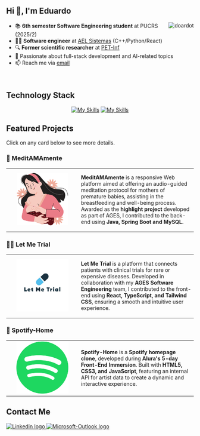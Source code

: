 ## Hi 👋, I'm Eduardo

<div>
  <a href="https://github.com/doardot">
    <img align="right"
      src="https://github-readme-stats.vercel.app/api/top-langs?username=doardot&show_icons=true&theme=dracula&locale=en&layout=compact"
      alt="doardot" />
  </a>
</div>

- 📚 **6th semester Software Engineering student** at PUCRS (2025/2)
- 👨‍💻 **Software engineer** at [AEL Sistemas](https://www.ael.com.br/) (C++/Python/React)
- 🔍 **Former scientific researcher** at [PET-Inf](https://petinfpucrs.github.io/)
- 🎯 Passionate about full-stack development and AI-related topics
- 📫 Reach me via [email](mailto:eduardo.tavares002@edu.pucrs.br)
<br>

## Technology Stack
<div align="center">

  [![My Skills](https://skillicons.dev/icons?i=cpp,c,java,python,ts,js,html,css,react,nextjs,tailwind&theme=dark)](https://skillicons.dev)
  [![My Skills](https://skillicons.dev/icons?i=cmake,git,github,gitlab,vscode,visualstudio,idea,figma,mysql,postgresql,mongodb&theme=dark)](https://skillicons.dev)
</div>

## Featured Projects
Click on any card below to see more details.
### 🤰 MeditAMAmente
<table>
  <tr>
    <td width="180px" align="center">
      <a href="https://tools.ages.pucrs.br/meditamamente">
        <img src="assets/logo_meditamamente.svg" height="140">
      </a>
    </td>
    <td>
      <p>
        <strong>MeditAMAmente</strong> is a responsive Web platform aimed at offering an audio-guided meditation protocol for mothers of premature babies, 
        assisting in the breastfeeding and well-being process. Awarded as the <strong>highlight project</strong> developed as part of AGES, I contributed to the back-end 
        using <strong>Java, Spring Boot and MySQL<strong>.
      </p>
    </td>
  </tr>
</table>

### 👨‍⚕️ Let Me Trial  
<table>
  <tr>
    <td width="180px" align="center">
      <a href="https://tools.ages.pucrs.br/let-me-trial">
        <img src="assets/logo_let_me_trial.jpg" height="140">
      </a>
    </td>
    <td>
      <p>
        <strong>Let Me Trial</strong> is a platform that connects patients with clinical trials for rare or expensive diseases.  
        Developed in collaboration with my <strong>AGES Software Engineering</strong> team, I contributed to the front-end using  
        <strong>React, TypeScript, and Tailwind CSS</strong>, ensuring a smooth and intuitive user experience.
      </p>
    </td>
  </tr>
</table>

### 🎵 Spotify-Home  
<table>
  <tr>
    <td width="180px" align="center">
      <a href="https://github.com/Doardot/spotify-home">
        <img src="assets/logo_spotify.png" height="140">
      </a>
    </td>
    <td>
      <p>
        <strong>Spotify-Home</strong> is a <strong>Spotify homepage clone</strong>, developed during <strong>Alura's 5-day Front-End Immersion</strong>.  
        Built with <strong>HTML5, CSS3, and JavaScript</strong>, featuring an internal API for artist data to create a dynamic and interactive experience.
      </p>
    </td>
  </tr>
</table>


## Contact Me
<div>
  <a href="https://www.linkedin.com/in/eduardo-monteiro-tavares/">
    <img src="https://img.shields.io/badge/linkedin-%230077B5.svg?&style=for-the-badge&logo=linkedin&logoColor=white"
      height="30" alt="Linkedin logo" />
  </a>
  <a href="mailto:eduardo.tavares002@edu.pucrs.br">
    <img
      src="https://img.shields.io/badge/Microsoft_Outlook-0078D4?style=for-the-badge&logo=microsoft-outlook&logoColor=white"
      height="30" alt="Microsoft-Outlook logo" />
  </a>
</div>
